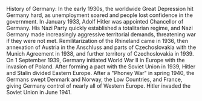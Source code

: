 History of Germany: In the early 1930s, the worldwide Great Depression hit Germany hard, as unemployment soared and people lost confidence in the government. In January 1933, Adolf Hitler was appointed Chancellor of Germany. His Nazi Party quickly established a totalitarian regime, and Nazi Germany made increasingly aggressive territorial demands, threatening war if they were not met. Remilitarization of the Rhineland came in 1936, then annexation of Austria in the Anschluss and parts of Czechoslovakia with the Munich Agreement in 1938, and further territory of Czechoslovakia in 1939. On 1 September 1939, Germany initiated World War II in Europe with the invasion of Poland. After forming a pact with the Soviet Union in 1939, Hitler and Stalin divided Eastern Europe. After a "Phoney War" in spring 1940, the Germans swept Denmark and Norway, the Low Countries, and France, giving Germany control of nearly all of Western Europe. Hitler invaded the Soviet Union in June 1941.
